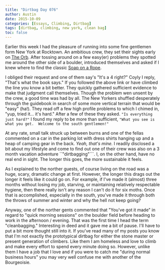 ```yaml
---
title: "Dirtbag Day 076"
author: Austin
date: 2015-10-09
categories: [Essays, Climbing, Dirtbag]
tags: [dirtbag, climbing, new york, clean bag]
toc: false
---
```


Earlier this week I had the pleasure of running into some fine gentlemen form New York at Rocktown.  An ambitious crew, they set their sights early on [The Orb](http://www.mountainproject.com/v/the-orb/106036141).  After tossing around on a few easy(er) problems they spotted me around the other side of a boulder, introduced themselves and asked if I knew where to find the classic [Soap on a Rope](http://www.mountainproject.com/v/soap-on-a-rope/106036163).

I obliged their request and one of them say's "It's a 4 right?"  Coyly I reply, "That's what the book says."  If you followed the above link or have climbed the line you know a bit better.  They quickly gathered sufficient evidence to make that judgment call themselves.  Though the problem wen unsent by the crew, a good time was had by all.  The New Yorkers shuffled desperately through the guidebook in search of some more vertical terrain that would be "easy" (ha!).  They read off a few high profile problems to which I chimed in, "yup, tried it... it's hard."  After a few of these they asked.  ```"Is everything just hard?"```  I found my reply to be more than sufficient, ```"What you see is what you get.  Welcome to the south gentlemen!"```

At any rate, small talk struck up between burns and one of the fellas commented on a car in the parking lot with dress shirts hanging up and a heap of camping gear in the back.  *Yeah, that's mine.*  I readily disclosed a bit about my lifestyle and come to find out one of their crew was also on a 3 month vacation adventure ``"dirtbagging"```.  I, on the other hand, have no real end in sight.  The longer this goes, the more sustainable it feels.

As I explained to the norther guests, of course living on the road was a huge, scary, dramatic change at first.  However, the longer this drags out the longer it feels like it could go on.  For example, if I've made it (almost) three months without losing my job, starving, or maintaining relatively respectable hygiene, then there really isn't any reason I can't do it for six moths.  Once that is accomplished, especially in the south, you've made it through both the throws of summer and winter and why the hell not keep going?

Anyway, one of the norther gents commented that "You've got it made"  in regard to "quick morning sessions" on the boulder field before heading to work in the afternoon / evening.  That was the first time I head the term "cleanbagging."  Interesting in deed and it gave me a bit of pause.  I'll have to put a bit more thought still into it.  If you've read many of my posts you know that I'm not exactly the prototypical dirtbag for either the stone master or present generation of climbers.  Like them I am homeless and love to climb and make every effort to spend every minute doing so.  However, unlike them I have a job that I love and if you were to catch me "during normal business hours" you may very well confuse me with another of the Bourgeoisie.

